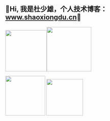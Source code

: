 ## 💖Hi, 我是杜少雄，个人技术博客： [<u>www.shaoxiongdu.cn</u>](http://www.shaoxiongdu.cn)💖

<img height="130px" src="https://github-readme-stats.vercel.app/api?username=shaoxiongdu&hide_border=false&hide_title=true&show_icons=true&include_all_commits=true&count_private=true&theme=buefy&locale=cn&line_height=20" /><img height="140px" src="https://github-readme-stats.vercel.app/api/top-langs/?hide_title=true&username=shaoxiongdu&exclude_repo =blog&hide_border=false&line_height=20&theme=flag-india&layout=compact&locale=cn" />

<img height='125px' src='https://github-readme-stats.vercel.app/api/wakatime?username=shaoxiongdu&custom_title=最近一周统计' /> <img height='115px' src='https://github-readme-stats.vercel.app/api/pin/?show_owner=true&username=shaoxiongdu&repo=blog&theme=vue' />

